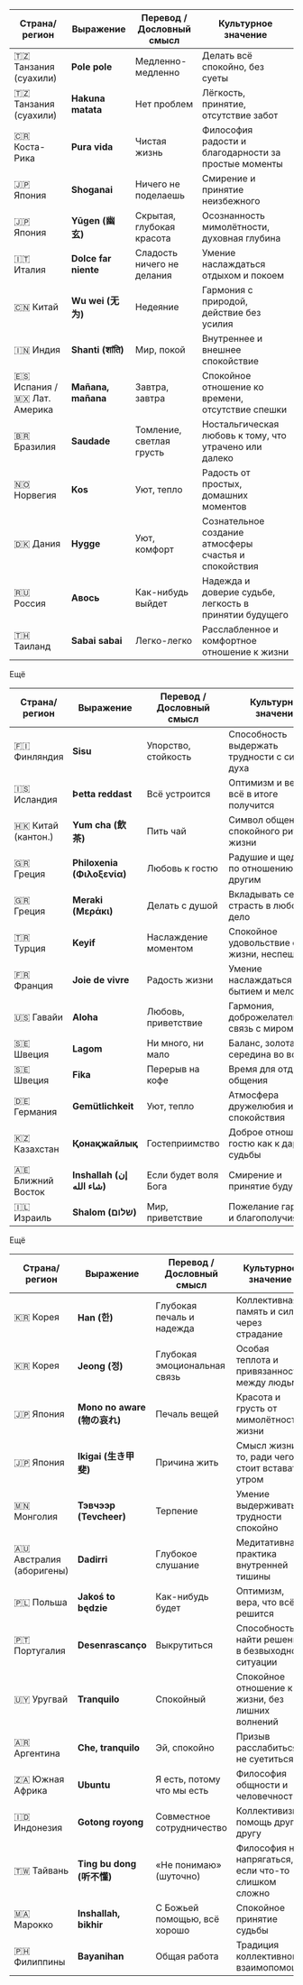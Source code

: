 | Страна/регион                    | Выражение            | Перевод / Дословный смысл  | Культурное значение                                    |
| -------------------------------- | -------------------- | -------------------------- | ------------------------------------------------------ |
| 🇹🇿 Танзания (суахили)          | **Pole pole**        | Медленно-медленно          | Делать всё спокойно, без суеты                         |
| 🇹🇿 Танзания (суахили)          | **Hakuna matata**    | Нет проблем                | Лёгкость, принятие, отсутствие забот                   |
| 🇨🇷 Коста-Рика                  | **Pura vida**        | Чистая жизнь               | Философия радости и благодарности за простые моменты   |
| 🇯🇵 Япония                      | **Shoganai**         | Ничего не поделаешь        | Смирение и принятие неизбежного                        |
| 🇯🇵 Япония                      | **Yūgen (幽玄)**       | Скрытая, глубокая красота  | Осознанность мимолётности, духовная глубина            |
| 🇮🇹 Италия                      | **Dolce far niente** | Сладость ничего не делания | Умение наслаждаться отдыхом и покоем                   |
| 🇨🇳 Китай                       | **Wu wei (无为)**      | Недеяние                   | Гармония с природой, действие без усилия               |
| 🇮🇳 Индия                       | **Shanti (शांति)**   | Мир, покой                 | Внутреннее и внешнее спокойствие                       |
| 🇪🇸 Испания / 🇲🇽 Лат. Америка | **Mañana, mañana**   | Завтра, завтра             | Спокойное отношение ко времени, отсутствие спешки      |
| 🇧🇷 Бразилия                    | **Saudade**          | Томление, светлая грусть   | Ностальгическая любовь к тому, что утрачено или далеко |
| 🇳🇴 Норвегия                    | **Kos**              | Уют, тепло                 | Радость от простых, домашних моментов                  |
| 🇩🇰 Дания                       | **Hygge**            | Уют, комфорт               | Сознательное создание атмосферы счастья и спокойствия  |
| 🇷🇺 Россия                      | **Авось**            | Как-нибудь выйдет          | Надежда и доверие судьбе, легкость в принятии будущего |
| 🇹🇭 Таиланд                     | **Sabai sabai**      | Легко-легко                | Расслабленное и комфортное отношение к жизни           |


Ещё

| Страна/регион        | Выражение                   | Перевод / Дословный смысл | Культурное значение                          |
| -------------------- | --------------------------- | ------------------------- | -------------------------------------------- |
| 🇫🇮 Финляндия       | **Sisu**                    | Упорство, стойкость       | Способность выдержать трудности с силой духа |
| 🇮🇸 Исландия        | **Þetta reddast**           | Всё устроится             | Оптимизм и вера, что всё в итоге получится   |
| 🇭🇰 Китай (кантон.) | **Yum cha (飲茶)**            | Пить чай                  | Символ общения и спокойного ритма жизни      |
| 🇬🇷 Греция          | **Philoxenia (Φιλοξενία)**  | Любовь к гостю            | Радушие и щедрость по отношению к другим     |
| 🇬🇷 Греция          | **Meraki (Μεράκι)**         | Делать с душой            | Вкладывать сердце и страсть в любое дело     |
| 🇹🇷 Турция          | **Keyif**                   | Наслаждение моментом      | Спокойное удовольствие от жизни, неспешность |
| 🇫🇷 Франция         | **Joie de vivre**           | Радость жизни             | Умение наслаждаться бытием и мелочами        |
| 🇺🇸 Гавайи          | **Aloha**                   | Любовь, приветствие       | Гармония, доброжелательность, связь с миром  |
| 🇸🇪 Швеция          | **Lagom**                   | Ни много, ни мало         | Баланс, золотая середина во всём             |
| 🇸🇪 Швеция          | **Fika**                    | Перерыв на кофе           | Время для отдыха и общения                   |
| 🇩🇪 Германия        | **Gemütlichkeit**           | Уют, тепло                | Атмосфера дружелюбия и спокойствия           |
| 🇰🇿 Казахстан       | **Қонақжайлық**             | Гостеприимство            | Доброе отношение к гостю как к дару судьбы   |
| 🇦🇪 Ближний Восток  | **Inshallah (إن شاء الله)** | Если будет воля Бога      | Смирение и принятие будущего                 |
| 🇮🇱 Израиль         | **Shalom (שלום)**           | Мир, приветствие          | Пожелание гармонии и благополучия            |



Ещё

| Страна/регион     | Выражение              | Перевод / Дословный смысл     | Культурное значение |
|-------------------|------------------------|-------------------------------|---------------------|
| 🇰🇷 Корея           | **Han (한)**             | Глубокая печаль и надежда     | Коллективная память и сила через страдание |
| 🇰🇷 Корея           | **Jeong (정)**           | Глубокая эмоциональная связь  | Особая теплота и привязанность между людьми |
| 🇯🇵 Япония          | **Mono no aware (物の哀れ)** | Печаль вещей                 | Красота и грусть от мимолётности жизни |
| 🇯🇵 Япония          | **Ikigai (生き甲斐)**      | Причина жить                 | Смысл жизни, то, ради чего стоит вставать утром |
| 🇲🇳 Монголия        | **Тэвчээр (Tevcheer)**   | Терпение                     | Умение выдерживать трудности спокойно |
| 🇦🇺 Австралия (аборигены) | **Dadirri**           | Глубокое слушание             | Медитативная практика внутренней тишины |
| 🇵🇱 Польша          | **Jakoś to będzie**      | Как-нибудь будет             | Оптимизм, вера, что всё решится |
| 🇵🇹 Португалия      | **Desenrascanço**        | Выкрутиться                  | Способность найти решение в безвыходной ситуации |
| 🇺🇾 Уругвай         | **Tranquilo**            | Спокойный                    | Спокойное отношение к жизни, без лишних волнений |
| 🇦🇷 Аргентина       | **Che, tranquilo**       | Эй, спокойно                 | Призыв расслабиться, не суетиться |
| 🇿🇦 Южная Африка    | **Ubuntu**               | Я есть, потому что мы есть    | Философия общности и человечности |
| 🇮🇩 Индонезия       | **Gotong royong**        | Совместное сотрудничество     | Коллективизм, помощь друг другу |
| 🇹🇼 Тайвань         | **Ting bu dong (听不懂)** | «Не понимаю» (шуточно)        | Философия не напрягаться, если что-то слишком сложно |
| 🇲🇦 Марокко         | **Inshallah, bikhir**    | С Божьей помощью, всё хорошо | Спокойное принятие судьбы |
| 🇵🇭 Филиппины       | **Bayanihan**            | Общая работа                 | Традиция коллективной взаимопомощи |

